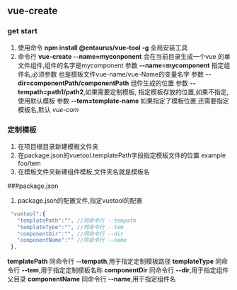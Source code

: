 ## vue-create
### get start
 1. 使用命令 **npm install @entaurus/vue-tool -g** 全局安装工具
 2. 命令行 **vue-create --name=myconponent**   会在当前目录生成一个vue 的单文件组件,组件的名字是mycomponent
    参数 **--name=mycomponent** 指定组件名,必须参数 也是模板文件vue-name/vue-Name的变量名字
    参数 **--dir=componentPath/componentPath** 组件生成的位置
    参数 **--tempath=path1/path2**,如果需要定制模板, 指定模板存放的位置,如果不指定,使用默认模板
    参数 **--tem=template-name** 如果指定了模板位置,还需要指定模板名,默认 *vue-com*

### 定制模板
 1. 在项目根目录新建模板文件夹
 2. 在package.json的vuetool.templatePath字段指定模板文件的位置 example foo/tem
 3. 在模板文件夹新建组件模板,文件夹名就是模板名

###package.json
 1. package.json的配置文件,指定vuetool的配置
 ```javascript
  "vuetool":{
    "templatePath":"", //同命令行 --tempath
    "templateType":"", //同命令行 --tem
    "componentDir":"", //同命令行 --dir
    "componentName":"" //同命令行 --name
  },
  ```
  **templatePath** 同命令行 **--tempath**,用于指定定制模板路径
  **templateType** 同命令行 **--tem**,用于指定定制模板名称
  **componentDir** 同命令行 **--dir**,用于指定组件父目录
  **componentName** 同命令行 **--name**,用于指定组件名